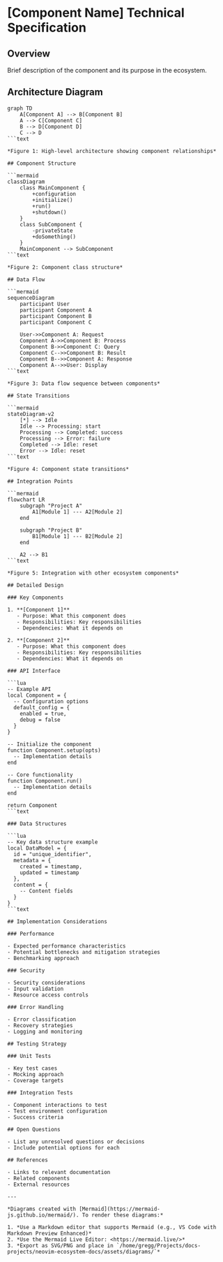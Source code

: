 # [Component Name] Technical Specification

## Overview

Brief description of the component and its purpose in the ecosystem.

## Architecture Diagram

```mermaid
graph TD
    A[Component A] --> B[Component B]
    A --> C[Component C]
    B --> D[Component D]
    C --> D
```text

*Figure 1: High-level architecture showing component relationships*

## Component Structure

```mermaid
classDiagram
    class MainComponent {
        +configuration
        +initialize()
        +run()
        +shutdown()
    }
    class SubComponent {
        -privateState
        +doSomething()
    }
    MainComponent --> SubComponent
```text

*Figure 2: Component class structure*

## Data Flow

```mermaid
sequenceDiagram
    participant User
    participant Component A
    participant Component B
    participant Component C
    
    User->>Component A: Request
    Component A->>Component B: Process
    Component B->>Component C: Query
    Component C-->>Component B: Result
    Component B-->>Component A: Response
    Component A-->>User: Display
```text

*Figure 3: Data flow sequence between components*

## State Transitions

```mermaid
stateDiagram-v2
    [*] --> Idle
    Idle --> Processing: start
    Processing --> Completed: success
    Processing --> Error: failure
    Completed --> Idle: reset
    Error --> Idle: reset
```text

*Figure 4: Component state transitions*

## Integration Points

```mermaid
flowchart LR
    subgraph "Project A"
        A1[Module 1] --- A2[Module 2]
    end
    
    subgraph "Project B"
        B1[Module 1] --- B2[Module 2]
    end
    
    A2 --> B1
```text

*Figure 5: Integration with other ecosystem components*

## Detailed Design

### Key Components

1. **[Component 1]**
   - Purpose: What this component does
   - Responsibilities: Key responsibilities
   - Dependencies: What it depends on

2. **[Component 2]**
   - Purpose: What this component does
   - Responsibilities: Key responsibilities
   - Dependencies: What it depends on

### API Interface

```lua
-- Example API
local Component = {
  -- Configuration options
  default_config = {
    enabled = true,
    debug = false
  }
}

-- Initialize the component
function Component.setup(opts)
  -- Implementation details
end

-- Core functionality
function Component.run()
  -- Implementation details
end

return Component
```text

### Data Structures

```lua
-- Key data structure example
local DataModel = {
  id = "unique_identifier",
  metadata = {
    created = timestamp,
    updated = timestamp
  },
  content = {
    -- Content fields
  }
}
```text

## Implementation Considerations

### Performance

- Expected performance characteristics
- Potential bottlenecks and mitigation strategies
- Benchmarking approach

### Security

- Security considerations
- Input validation
- Resource access controls

### Error Handling

- Error classification
- Recovery strategies
- Logging and monitoring

## Testing Strategy

### Unit Tests

- Key test cases
- Mocking approach
- Coverage targets

### Integration Tests

- Component interactions to test
- Test environment configuration
- Success criteria

## Open Questions

- List any unresolved questions or decisions
- Include potential options for each

## References

- Links to relevant documentation
- Related components
- External resources

---

*Diagrams created with [Mermaid](https://mermaid-js.github.io/mermaid/). To render these diagrams:*

1. *Use a Markdown editor that supports Mermaid (e.g., VS Code with Markdown Preview Enhanced)*
2. *Use the Mermaid Live Editor: <https://mermaid.live/>*
3. *Export as SVG/PNG and place in `/home/gregg/Projects/docs-projects/neovim-ecosystem-docs/assets/diagrams/`*
